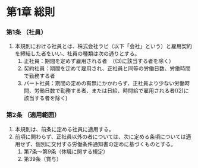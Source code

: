 # 第1章 総則

### 第1条 （社員）

1. 本規則における社員とは、株式会社ラビ（以下「会社」という）と雇用契約を締結した者をいい、社員の種類は次の通りとする。
    1. 正社員：期間を定めず雇用される者　（(3)に該当する者を除く）
    2. 契約社員：期間を定めて雇用され、正社員と同等の労働日数、労働時間で勤務する者
    3. パート社員：期間の定めの有無にかかわらず、正社員より少ない労働時間、労働日数で勤務する者、または日給、時間給で雇用される者((2)に該当する者を除く)

### 第2条 （適用範囲）

1. 本規則は、前条に定める社員に適用する。
2. 前項に関わらず、正社員以外の者については、次に定める条項については適用せず、個別に交付する労働条件通知書の定めに基づくものとする。
    1. 第7条～第9条（休職に関する規定）
    2. 第39条（賞与）
